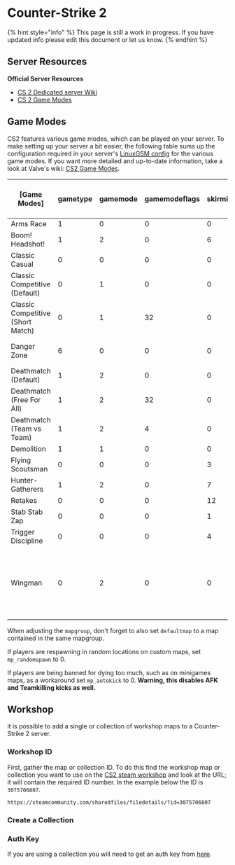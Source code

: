 # Counter-Strike 2

{% hint style="info" %}
This page is still a work in progress. If you have updated info please edit this document or let us know.
{% endhint %}

## **Server Resources**

**Official Server Resources**

* [CS 2 Dedicated server Wiki](https://developer.valvesoftware.com/wiki/Counter-Strike\_2/Dedicated\_Servers)
* [CS 2 Game Modes](https://developer.valvesoftware.com/wiki/CS:GO\_Game\_Modes)

## **Game Modes**

CS2 features various game modes, which can be played on your server. To make setting up your server a bit easier, the following table sums up the configuration required in your server's [LinuxGSM config](../configuration/linuxgsm-config.md) for the various game modes. If you want more detailed and up-to-date information, take a look at Valve's wiki: [CS2 Game Modes](https://developer.valvesoftware.com/wiki/CS:GO\_Game\_Modes).

| \[Game Modes]                     | gametype | gamemode | gamemodeflags | skirmishid | mapgroup (you can mix these across all Game Modes except Danger Zone, but use only one)                                                                             |
| --------------------------------- | -------- | -------- | ------------- | ---------- | ------------------------------------------------------------------------------------------------------------------------------------------------------------------- |
| Arms Race                         | 1        | 0        | 0             | 0          | mg\_armsrace                                                                                                                                                        |
| Boom! Headshot!                   | 1        | 2        | 0             | 6          | mg\_skirmish\_headshots                                                                                                                                             |
| Classic Casual                    | 0        | 0        | 0             | 0          | mg\_casualsigma, mg\_casualdelta                                                                                                                                    |
| Classic Competitive (Default)     | 0        | 1        | 0             | 0          | mg\_active, mg\_reserves, mg\_hostage, mg\_de\_dust2, ...                                                                                                           |
| Classic Competitive (Short Match) | 0        | 1        | 32            | 0          | mg\_active, mg\_reserves, mg\_hostage, mg\_de\_dust2, ...                                                                                                           |
| Danger Zone                       | 6        | 0        | 0             | 0          | mg\_dz\_blacksite (map: dz\_blacksite), mg\_dz\_sirocco (map: dz\_sirocco)                                                                                          |
| Deathmatch (Default)              | 1        | 2        | 0             | 0          | mg\_deathmatch                                                                                                                                                      |
| Deathmatch (Free For All)         | 1        | 2        | 32            | 0          | mg\_deathmatch                                                                                                                                                      |
| Deathmatch (Team vs Team)         | 1        | 2        | 4             | 0          | mg\_deathmatch                                                                                                                                                      |
| Demolition                        | 1        | 1        | 0             | 0          | mg\_demolition                                                                                                                                                      |
| Flying Scoutsman                  | 0        | 0        | 0             | 3          | mg\_skirmish\_flyingscoutsman                                                                                                                                       |
| Hunter-Gatherers                  | 1        | 2        | 0             | 7          | mg\_skirmish\_huntergatherers                                                                                                                                       |
| Retakes                           | 0        | 0        | 0             | 12         | mg\_skirmish\_retakes                                                                                                                                               |
| Stab Stab Zap                     | 0        | 0        | 0             | 1          | mg\_skirmish\_stabstabzap                                                                                                                                           |
| Trigger Discipline                | 0        | 0        | 0             | 4          | mg\_skirmish\_triggerdiscipline                                                                                                                                     |
| Wingman                           | 0        | 2        | 0             | 0          | mg\_de\_prime, mg\_de\_blagai, mg\_de\_vertigo, mg\_de\_inferno, mg\_de\_overpass, mg\_de\_cbble, mg\_de\_train, mg\_de\_shortnuke, mg\_de\_shortdust, mg\_de\_lake |

When adjusting the `mapgroup`, don't forget to also set `defaultmap` to a map contained in the same mapgroup.

If players are respawning in random locations on custom maps, set `mp_randomspawn` to 0.

If players are being banned for dying too much, such as on minigames maps, as a workaround set `mp_autokick` to 0. **Warning, this disables AFK and Teamkilling kicks as well.**

## Workshop

it is possible to add a single or collection of workshop maps to a Counter-Strike 2 server.

### Workshop ID

First, gather the map or collection ID. To do this find the workshop map or collection you want to use on the [CS2 steam workshop](https://steamcommunity.com/app/730/workshop/) and look at the URL; it will contain the required ID number. In the example below the ID is `3075706807`.

```
https://steamcommunity.com/sharedfiles/filedetails/?id=3075706807
```

### Create a Collection



### Auth Key

If you are using a collection you will need to get an auth key from [here](https://steamcommunity.com/dev/apikey).

